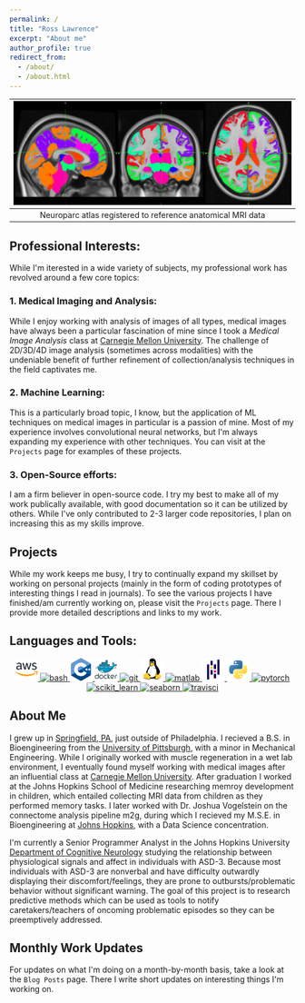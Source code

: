 ```yaml
---
permalink: /
title: "Ross Lawrence"
excerpt: "About me"
author_profile: true
redirect_from: 
  - /about/
  - /about.html
---
```


| ![test this](./images/custom/neuro_atlas.png)  |
|:--:|
| Neuroparc atlas registered to reference anatomical MRI data  |

## Professional Interests:
While I'm iterested in a wide variety of subjects, my professional work has revolved around a few core topics:

### 1. Medical Imaging and Analysis:
While I enjoy working with analysis of images of all types, medical images have always been a particular fascination of mine since I took a *Medical Image Analysis* class at [Carnegie Mellon University](https://www.cmu.edu/). The challenge of 2D/3D/4D image analysis (sometimes across modalities) with the undeniable benefit of further refinement of collection/analysis techniques in the field captivates me.
### 2. Machine Learning:
This is a particularly broad topic, I know, but the application of ML techniques on medical images in particular is a passion of mine. Most of my experience involves convolutional neural networks, but I'm always expanding my experience with other techniques. You can visit at the `Projects` page for examples of these projects.
### 3. Open-Source efforts:
I am a firm believer in open-source code. I try my best to make all of my work publically available, with good documentation so it can be utilized by others. While I've only contributed to 2-3 larger code repositories, I plan on increasing this as my skills improve.

## Projects
While my work keeps me busy, I try to continually expand my skillset by working on personal projects (mainly in the form of coding prototypes of interesting things I read in journals). To see the various projects I have finished/am currently working on, please visit the `Projects` page. There I provide more detailed descriptions and links to my work.
<!-- - [Autism research](./projects/ASD-3) -->
<!-- - [MRI super resolution](./projects/SR_MRI) -->
<!-- - [X-ray classification](./projects/x-ray_classifier_kaggle) -->
<!-- - [Obsidian Repository](./projects/obsidian) -->


## Languages and Tools:
<!-- <div style="background-color: #E5E9F0; opacity: 0.9; padding: 5px; border: 1px solid gray;"> -->
<div>
<p align="center" padding="2px"> <a href="https://aws.amazon.com" target="_blank" rel="noreferrer"> <img src="https://raw.githubusercontent.com/devicons/devicon/master/icons/amazonwebservices/amazonwebservices-original-wordmark.svg" alt="aws" width="40" height="40"/> </a> 
  <a href="https://www.gnu.org/software/bash/" target="_blank" rel="noreferrer"> <img src="https://www.vectorlogo.zone/logos/gnu_bash/gnu_bash-icon.svg" alt="bash" width="40" height="40"/> </a>
  <a href="https://www.w3schools.com/cpp/" target="_blank" rel="noreferrer"> <img src="https://raw.githubusercontent.com/devicons/devicon/master/icons/cplusplus/cplusplus-original.svg" alt="cplusplus" width="40" height="40"/> </a> 
  <a href="https://www.docker.com/" target="_blank" rel="noreferrer"> <img src="https://raw.githubusercontent.com/devicons/devicon/master/icons/docker/docker-original-wordmark.svg" alt="docker" width="40" height="40"/> </a> 
  <a href="https://git-scm.com/" target="_blank" rel="noreferrer"> <img src="https://www.vectorlogo.zone/logos/git-scm/git-scm-icon.svg" alt="git" width="40" height="40"/> </a> 
  <a href="https://www.linux.org/" target="_blank" rel="noreferrer"> <img src="https://raw.githubusercontent.com/devicons/devicon/master/icons/linux/linux-original.svg" alt="linux" width="40" height="40"/> </a> 
  <a href="https://www.mathworks.com/" target="_blank" rel="noreferrer"> <img src="https://upload.wikimedia.org/wikipedia/commons/2/21/Matlab_Logo.png" alt="matlab" width="40" height="40"/> </a> 
  <a href="https://pandas.pydata.org/" target="_blank" rel="noreferrer"> <img src="https://raw.githubusercontent.com/devicons/devicon/2ae2a900d2f041da66e950e4d48052658d850630/icons/pandas/pandas-original.svg" alt="pandas" width="40" height="40"/> </a> 
  <a href="https://www.python.org" target="_blank" rel="noreferrer"> <img src="https://raw.githubusercontent.com/devicons/devicon/master/icons/python/python-original.svg" alt="python" width="40" height="40"/> </a> 
  <a href="https://pytorch.org/" target="_blank" rel="noreferrer"> <img src="https://www.vectorlogo.zone/logos/pytorch/pytorch-icon.svg" alt="pytorch" width="40" height="40"/> </a> 
  <a href="https://scikit-learn.org/" target="_blank" rel="noreferrer"> <img src="https://upload.wikimedia.org/wikipedia/commons/0/05/Scikit_learn_logo_small.svg" alt="scikit_learn" width="40" height="40"/> </a> 
  <a href="https://seaborn.pydata.org/" target="_blank" rel="noreferrer"> <img src="https://seaborn.pydata.org/_images/logo-mark-lightbg.svg" alt="seaborn" width="40" height="40"/> </a> 
  <a href="https://travis-ci.org" target="_blank" rel="noreferrer"> <img src="https://www.vectorlogo.zone/logos/travis-ci/travis-ci-icon.svg" alt="travisci" width="40" height="40"/> </a> </p>
</div>
<!-- <p></p> -->
<!-- <p align="center">&nbsp;<img align="center" src="https://github-readme-stats.vercel.app/api?username=lawreros&show_icons=true&locale=en&theme=dark" alt="lawreros" /></p> -->


## About Me
I grew up in [Springfield, PA](https://www.springfielddelco.org/), just outside of Philadelphia. I recieved a B.S. in Bioengineering from the [University of Pittsburgh](https://www.engineering.pitt.edu/bioengineering), with a minor in Mechanical Engineering. While I originally worked with muscle regeneration in a wet lab environment, I eventually found myself working with medical images after an influential class at [Carnegie Mellon University](https://www.cmu.edu/). After graduation I worked at the Johns Hopkins School of Medicine researching memroy development in children, which entailed collecting MRI data from children as they performed memory tasks. I later worked with Dr. Joshua Vogelstein on the connectome analysis pipeline m2g, during which I recieved my M.S.E. in Bioengineering at [Johns Hopkins](https://www.bme.jhu.edu/), with a Data Science concentration.

I'm currently a Senior Programmer Analyst in the Johns Hopkins University [Department of Cognitive Neurology](https://web.jhu.edu/cognitiveneurology/) studying the relationship between physiological signals and affect in individuals with ASD-3. Because most individuals with ASD-3 are nonverbal and have difficulty outwardly displaying their discomfort/feelings, they are prone to outbursts/problematic behavior without significant warning. The goal of this project is to research predictive methods which can be used as tools to notify caretakers/teachers of oncoming problematic episodes so they can be preemptively addressed.

## Monthly Work Updates
For updates on what I'm doing on a month-by-month basis, take a look at the `Blog Posts` page. There I write short updates on interesting things I'm working on.